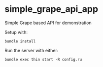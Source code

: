 # simple_grape_api_app
Simple Grape based API for demonstration

Setup with:

```shell
bundle install
```

Run the server with either:

```shell
bundle exec thin start -R config.ru
```
